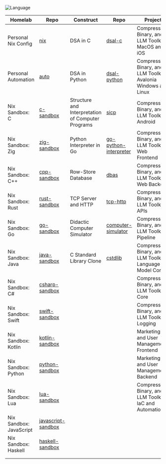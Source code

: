 ![Language](https://github-readme-stats.vercel.app/api/top-langs/?username=permalik&size_weight=0.5&count_weight=0.5&theme=apprentice&card_width=650&langs_count=20&custom_title=Languages&layout=compact)

| Homelab                 | Repo                                                                 | Construct                                         | Repo                                                                       | Project                                                         | Repo                                                                           |
|-------------------------|----------------------------------------------------------------------|---------------------------------------------------|----------------------------------------------------------------------------|-----------------------------------------------------------------|--------------------------------------------------------------------------------|
| Personal Nix Config     | [nix](https://github.com/permalik/nix)                               | DSA in C                                          | [dsal-c](https://github.com/permalik/dsal-c)                               | Compression, Binary, and LLM Toolkit MacOS and iOS              | [yyyoink-apple](https://github.com/permalik/yyyoink-apple)                     |
| Personal Automation     | [auto](https://github.com/permalik/auto)                             | DSA in Python                                     | [dsal-python](https://github.com/permalik/dsal-python)                     | Compression, Binary, and LLM Toolkit Avalonia Windows and Linux | [yyyoink-avalonia](https://github.com/permalik/yyyoink-avalonia)               |
| Nix Sandbox: C          | [c-sandbox](https://github.com/permalik/c-sandbox)                   | Structure and Interpretation of Computer Programs | [sicp](https://github.com/permalik/sicp)                                   | Compression, Binary, and LLM Toolkit Android                    | [yyyoink-android](https://github.com/permalik/yyyoink-android)                 |
| Nix Sandbox: Zig        | [zig-sandbox](https://github.com/permalik/zig-sandbox)               | Python Interpreter in Go                          | [go-python-interpreter](https://github.com/permalik/go-python-interpreter) | Compression, Binary, and LLM Toolkit Web Frontend               | [yyyoink-web-frontend](https://github.com/permalik/yyyoink-web-frontend)       |
| Nix Sandbox: C++        | [cpp-sandbox](https://github.com/permalik/cpp-sandbox)               | Row-Store Database                                | [dbas](https://github.com/permalik/dbas)                                   | Compression, Binary, and LLM Toolkit Web Backend                | [yyyoink-web-backend](https://github.com/permalik/yyyoink-web-backend)         |
| Nix Sandbox: Rust       | [rust-sandbox](https://github.com/permalik/rust-sandbox)             | TCP Server and HTTP                               | [tcp-http](https://github.com/permalik/tcp-http)                           | Compression, Binary, and LLM Toolkit APIs                       | [yyyoink-api](https://github.com/permalik/yyyoink-api)                         |
| Nix Sandbox: Go         | [go-sandbox](https://github.com/permalik/go-sandbox)                 | Didactic Computer Simulator                       | [computer-simulator](https://github.com/permalik/computer-simulator)       | Compression, Binary, and LLM Toolkit Pipeline                   | [yyyoink-pipeline](https://github.com/permalik/yyyoink-pipeline)               |
| Nix Sandbox: Java       | [java-sandbox](https://github.com/permalik/java-sandbox)             | C Standard Library Clone                          | [cstdlib](https://github.com/permalik/cstdlib)                             | Compression, Binary, and LLM Toolkit Language Model Core        | [yyyoink-llm](https://github.com/permalik/yyyoink-llm)                         |
| Nix Sandbox: C#         | [csharp-sandbox](https://github.com/permalik/csharp-sandbox)         |                                                   |                                                                            | Compression, Binary, and LLM Toolkit Core                       | [yyyoink-core](https://github.com/permalik/yyyoink-core)                       |
| Nix Sandbox: Swift      | [swift-sandbox](https://github.com/permalik/swift-sandbox)           |                                                   |                                                                            | Compression, Binary, and LLM Toolkit Logging                    | [yyyoink-log](https://github.com/permalik/yyyoink-logging)                     |
| Nix Sandbox: Kotlin     | [kotlin-sandbox](https://github.com/permalik/kotlin-sandbox)         |                                                   |                                                                            | Marketing and User Management Frontend                          | [yyyoink-portal-frontend](https://github.com/permalik/yyyoink-portal-frontend) |
| Nix Sandbox: Python     | [python-sandbox](https://github.com/permalik/python-sandbox)         |                                                   |                                                                            | Marketing and User Management Backend                           | [yyyoink-portal-backend](https://github.com/permalik/yyyoink-portal-backend)   |
| Nix Sandbox: Lua        | [lua-sandbox](https://github.com/permalik/lua-sandbox)               |                                                   |                                                                            | Compression, Binary, and LLM Toolkit IaC and Automation         | [yyyoink-operation](https://github.com/permalik/yyyoink-operation)             |
| Nix Sandbox: JavaScript | [javascript-sandbox](https://github.com/permalik/javascript-sandbox) |                                                   |                                                                            |                                                                 |                                                                                |
| Nix Sandbox: Haskell    | [haskell-sandbox](https://github.com/permalik/haskell-sandbox)       |                                                   |                                                                            |                                                                 |                                                                                |
|                         |                                                                      |                                                   |                                                                            |                                                                 |                                                                                |
|                         |                                                                      |                                                   |                                                                            |                                                                 |                                                                                |
<!--
![Language](https://github-readme-stats.vercel.app/api/top-langs/?username=permalik&size_weight=0.5&count_weight=0.5&theme=apprentice&langs_count=20&custom_title=Languages&layout=compact)
-->

<!--
**permalik/permalik** is a ✨ _special_ ✨ repository because its `README.md` (this file) appears on your GitHub profile.

Here are some ideas to get you started:

- 🔭 I’m currently working on ...
- 🌱 I’m currently learning ...
- 👯 I’m looking to collaborate on ...
- 🤔 I’m looking for help with ...
- 💬 Ask me about ...
- 📫 How to reach me: ...
- 😄 Pronouns: ...
- ⚡ Fun fact: ...
-->
